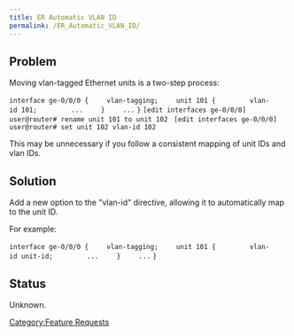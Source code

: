 ```yaml
---
title: ER Automatic VLAN ID
permalink: /ER_Automatic_VLAN_ID/
---
```


Problem
-------

Moving vlan-tagged Ethernet units is a two-step process:

`interface ge-0/0/0 {`
`    vlan-tagging;`
`    unit 101 {`
`        vlan-id 101;`
`        ...`
`    }`
`    ...`
`}`
`[edit interfaces ge-0/0/0]`
`user@router# rename unit 101 to unit 102 `
`[edit interfaces ge-0/0/0]`
`user@router# set unit 102 vlan-id 102 `

This may be unnecessary if you follow a consistent mapping of unit IDs and vlan IDs.

Solution
--------

Add a new option to the "vlan-id" directive, allowing it to automatically map to the unit ID.

For example:

`interface ge-0/0/0 {`
`    vlan-tagging;`
`    unit 101 {`
`        vlan-id unit-id;`
`        ...`
`    }`
`    ...`
`}`

Status
------

Unknown.

[Category:Feature Requests](/Category:Feature_Requests "wikilink")